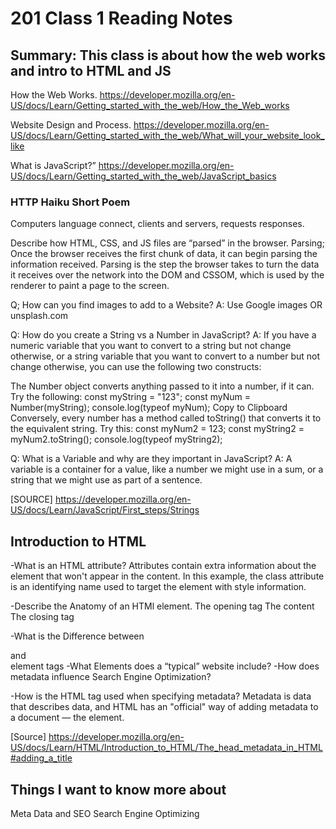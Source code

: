 # 201 Class 1 Reading Notes

## Summary: This class is about how the web works and intro to HTML and JS

How the Web Works.
<https://developer.mozilla.org/en-US/docs/Learn/Getting_started_with_the_web/How_the_Web_works>

Website Design and Process.
<https://developer.mozilla.org/en-US/docs/Learn/Getting_started_with_the_web/What_will_your_website_look_like>

What is JavaScript?”
<https://developer.mozilla.org/en-US/docs/Learn/Getting_started_with_the_web/JavaScript_basics>

### HTTP Haiku Short Poem

<p> Computers language connect,
clients and servers,
requests responses.</P>

Describe how HTML, CSS, and JS files are “parsed” in the browser.
Parsing; Once the browser receives the first chunk of data, it can begin parsing the information received. Parsing is the step the browser takes to turn the data it receives over the network into the DOM and CSSOM, which is used by the renderer to paint a page to the screen.

Q; How can you find images to add to a Website?
A: Use Google images OR unsplash.com

Q: How do you create a String vs a Number in JavaScript?
A: If you have a numeric variable that you want to convert to a string but not change otherwise, or a string variable that you want to convert to a number but not change otherwise, you can use the following two constructs:

The Number object converts anything passed to it into a number, if it can. Try the following:
const myString = "123";
const myNum = Number(myString);
console.log(typeof myNum);
Copy to Clipboard
Conversely, every number has a method called toString() that converts it to the equivalent string. Try this:
const myNum2 = 123;
const myString2 = myNum2.toString();
console.log(typeof myString2);

Q: What is a Variable and why are they important in JavaScript?
A: A variable is a container for a value, like a number we might use in a sum, or a string that we might use as part of a sentence.

[SOURCE] <https://developer.mozilla.org/en-US/docs/Learn/JavaScript/First_steps/Strings>

## Introduction to HTML

-What is an HTML attribute?
Attributes contain extra information about the element that won't appear in the content. In this example, the class attribute is an identifying name used to target the element with style information.

-Describe the Anatomy of an HTMl element.
The opening tag
The content
The closing tag

-What is the Difference between <article> and <section> element tags
-What Elements does a “typical” website include?
-How does metadata influence Search Engine Optimization?

-How is the <meta> HTML tag used when specifying metadata?
Metadata is data that describes data, and HTML has an "official" way of adding metadata to a document — the <meta> element.

[Source] https://developer.mozilla.org/en-US/docs/Learn/HTML/Introduction_to_HTML/The_head_metadata_in_HTML#adding_a_title

## Things I want to know more about
Meta Data and SEO Search Engine Optimizing